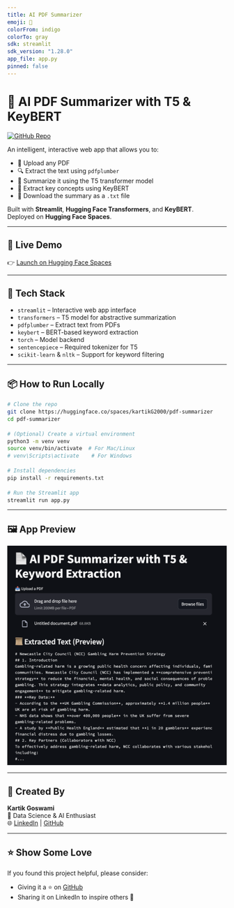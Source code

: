 ```yaml
---
title: AI PDF Summarizer
emoji: 📄
colorFrom: indigo
colorTo: gray
sdk: streamlit
sdk_version: "1.28.0"
app_file: app.py
pinned: false
---
```


# 📄 AI PDF Summarizer with T5 & KeyBERT

[![GitHub Repo](https://img.shields.io/badge/GitHub-View%20Source-blue?logo=github)](https://github.com/kartik703/pdf-summarizer)

An intelligent, interactive web app that allows you to:

- 📄 Upload any PDF
- 🔍 Extract the text using `pdfplumber`
- 🧠 Summarize it using the T5 transformer model
- 🔑 Extract key concepts using KeyBERT
- 📅 Download the summary as a `.txt` file

Built with **Streamlit**, **Hugging Face Transformers**, and **KeyBERT**.  
Deployed on **Hugging Face Spaces**.

---

## 🚀 Live Demo

👉 [Launch on Hugging Face Spaces](https://huggingface.co/spaces/kartikG2000/pdf-summarizer)

---

## 🧠 Tech Stack

- `streamlit` – Interactive web app interface
- `transformers` – T5 model for abstractive summarization
- `pdfplumber` – Extract text from PDFs
- `keybert` – BERT-based keyword extraction
- `torch` – Model backend
- `sentencepiece` – Required tokenizer for T5
- `scikit-learn` & `nltk` – Support for keyword filtering

---

## 📦 How to Run Locally

```bash
# Clone the repo
git clone https://huggingface.co/spaces/kartikG2000/pdf-summarizer
cd pdf-summarizer

# (Optional) Create a virtual environment
python3 -m venv venv
source venv/bin/activate  # For Mac/Linux
# venv\Scripts\activate    # For Windows

# Install dependencies
pip install -r requirements.txt

# Run the Streamlit app
streamlit run app.py
```

---

## 🖼️ App Preview

![App Screenshot](https://github.com/kartik703/pdf-summarizer/blob/main/screenshot.png?raw=true)



---

## 🙌 Created By

**Kartik Goswami**  
📍 Data Science & AI Enthusiast  
🌐 [LinkedIn](https://www.linkedin.com/in/kartikgoswami2000) | [GitHub](https://github.com/kartik703)

---

## ⭐️ Show Some Love

If you found this project helpful, please consider:

- Giving it a ⭐ on [GitHub](https://github.com/kartik703/pdf-summarizer)
- Sharing it on LinkedIn to inspire others 🚀

